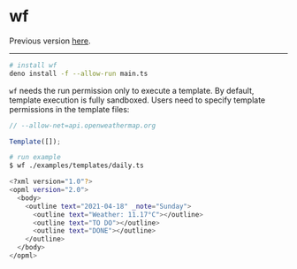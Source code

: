 # wf

Previous version [here](https://github.com/ayakovlenko/wf-go).

---

```sh
# install wf
deno install -f --allow-run main.ts
```

`wf` needs the run permission only to execute a template.
By default, template execution is fully sandboxed.
Users need to specify template permissions in the template files:

```typescript
// --allow-net=api.openweathermap.org

Template([]);
```

```sh
# run example
$ wf ./examples/templates/daily.ts

<?xml version="1.0"?>
<opml version="2.0">
  <body>
    <outline text="2021-04-18" _note="Sunday">
      <outline text="Weather: 11.17°C"></outline>
      <outline text="TO DO"></outline>
      <outline text="DONE"></outline>
    </outline>
  </body>
</opml>
```
